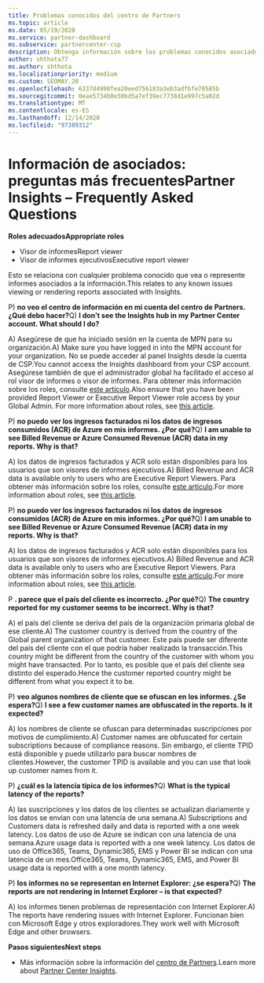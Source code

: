 ```yaml
---
title: Problemas conocidos del centro de Partners
ms.topic: article
ms.date: 05/19/2020
ms.service: partner-dashboard
ms.subservice: partnercenter-csp
description: Obtenga información sobre los problemas conocidos asociados a los informes de Partner Center Insights (PCI). La información puede incluir problemas de representación conocidos o limitaciones de informes.
author: shthota77
ms.author: shthota
ms.localizationpriority: medium
ms.custom: SEOMAY.20
ms.openlocfilehash: 6337d4998fea20eed756183a3eb3adfbfe70585b
ms.sourcegitcommit: 0eae5734b0e50bd5a7ef39ec7738d1e997c5a02d
ms.translationtype: MT
ms.contentlocale: es-ES
ms.lasthandoff: 12/14/2020
ms.locfileid: "97389312"
---
```

# <a name="partner-insights--frequently-asked-questions"></a><span data-ttu-id="210e4-104">Información de asociados: preguntas más frecuentes</span><span class="sxs-lookup"><span data-stu-id="210e4-104">Partner Insights – Frequently Asked Questions</span></span>

<span data-ttu-id="210e4-105">**Roles adecuados**</span><span class="sxs-lookup"><span data-stu-id="210e4-105">**Appropriate roles**</span></span>
- <span data-ttu-id="210e4-106">Visor de informes</span><span class="sxs-lookup"><span data-stu-id="210e4-106">Report viewer</span></span>
- <span data-ttu-id="210e4-107">Visor de informes ejecutivos</span><span class="sxs-lookup"><span data-stu-id="210e4-107">Executive report viewer</span></span>

<span data-ttu-id="210e4-108">Esto se relaciona con cualquier problema conocido que vea o represente informes asociados a la información.</span><span class="sxs-lookup"><span data-stu-id="210e4-108">This relates to any known issues viewing or rendering reports associated with Insights.</span></span>

<span data-ttu-id="210e4-109">P) **no veo el centro de información en mi cuenta del centro de Partners. ¿Qué debo hacer?**</span><span class="sxs-lookup"><span data-stu-id="210e4-109">Q) **I don’t see the Insights hub in my Partner Center account. What should I do?**</span></span>

<span data-ttu-id="210e4-110">A) Asegúrese de que ha iniciado sesión en la cuenta de MPN para su organización.</span><span class="sxs-lookup"><span data-stu-id="210e4-110">A) Make sure you have logged in into the MPN account for your organization.</span></span> <span data-ttu-id="210e4-111">No se puede acceder al panel Insights desde la cuenta de CSP.</span><span class="sxs-lookup"><span data-stu-id="210e4-111">You cannot access the Insights dashboard from your CSP account.</span></span> <span data-ttu-id="210e4-112">Asegúrese también de que el administrador global ha facilitado el acceso al rol visor de informes o visor de informes.  Para obtener más información sobre los roles, consulte [este artículo](https://docs.microsoft.com/partner-center/pci-roles).</span><span class="sxs-lookup"><span data-stu-id="210e4-112">Also ensure that you have been provided Report Viewer or Executive Report Viewer role access by your Global Admin.  For more information about roles, see [this article](https://docs.microsoft.com/partner-center/pci-roles).</span></span>

<span data-ttu-id="210e4-113">P) **no puedo ver los ingresos facturados ni los datos de ingresos consumidos (ACR) de Azure en mis informes. ¿Por qué?**</span><span class="sxs-lookup"><span data-stu-id="210e4-113">Q) **I am unable to see Billed Revenue or Azure Consumed Revenue (ACR) data in my reports. Why is that?**</span></span>

<span data-ttu-id="210e4-114">A) los datos de ingresos facturados y ACR solo están disponibles para los usuarios que son visores de informes ejecutivos.</span><span class="sxs-lookup"><span data-stu-id="210e4-114">A) Billed Revenue and ACR data is available only to users who are Executive Report Viewers.</span></span>  <span data-ttu-id="210e4-115">Para obtener más información sobre los roles, consulte [este artículo](https://docs.microsoft.com/partner-center/pci-roles).</span><span class="sxs-lookup"><span data-stu-id="210e4-115">For more information about roles, see [this article](https://docs.microsoft.com/partner-center/pci-roles).</span></span>

<span data-ttu-id="210e4-116">P) **no puedo ver los ingresos facturados ni los datos de ingresos consumidos (ACR) de Azure en mis informes. ¿Por qué?**</span><span class="sxs-lookup"><span data-stu-id="210e4-116">Q) **I am unable to see Billed Revenue or Azure Consumed Revenue (ACR) data in my reports. Why is that?**</span></span>

<span data-ttu-id="210e4-117">A) los datos de ingresos facturados y ACR solo están disponibles para los usuarios que son visores de informes ejecutivos.</span><span class="sxs-lookup"><span data-stu-id="210e4-117">A) Billed Revenue and ACR data is available only to users who are Executive Report Viewers.</span></span> <span data-ttu-id="210e4-118">Para obtener más información sobre los roles, consulte [este artículo](https://docs.microsoft.com/partner-center/pci-roles).</span><span class="sxs-lookup"><span data-stu-id="210e4-118">For more information about roles, see [this article](https://docs.microsoft.com/partner-center/pci-roles).</span></span>

<span data-ttu-id="210e4-119">P **. parece que el país del cliente es incorrecto. ¿Por qué?**</span><span class="sxs-lookup"><span data-stu-id="210e4-119">Q) **The country reported for my customer seems to be incorrect. Why is that?**</span></span>

<span data-ttu-id="210e4-120">A) el país del cliente se deriva del país de la organización primaria global de ese cliente.</span><span class="sxs-lookup"><span data-stu-id="210e4-120">A) The customer country is derived from the country of the Global parent organization of that customer.</span></span> <span data-ttu-id="210e4-121">Este país puede ser diferente del país del cliente con el que podría haber realizado la transacción.</span><span class="sxs-lookup"><span data-stu-id="210e4-121">This country might be different from the country of the customer with whom you might have transacted.</span></span> <span data-ttu-id="210e4-122">Por lo tanto, es posible que el país del cliente sea distinto del esperado.</span><span class="sxs-lookup"><span data-stu-id="210e4-122">Hence the customer reported country might be different from what you expect it to be.</span></span>

<span data-ttu-id="210e4-123">P) **veo algunos nombres de cliente que se ofuscan en los informes. ¿Se espera?**</span><span class="sxs-lookup"><span data-stu-id="210e4-123">Q) **I see a few customer names are obfuscated in the reports. Is it expected?**</span></span>

<span data-ttu-id="210e4-124">A) los nombres de cliente se ofuscan para determinadas suscripciones por motivos de cumplimiento.</span><span class="sxs-lookup"><span data-stu-id="210e4-124">A) Customer names are obfuscated for certain subscriptions because of compliance reasons.</span></span> <span data-ttu-id="210e4-125">Sin embargo, el cliente TPID está disponible y puede utilizarlo para buscar nombres de clientes.</span><span class="sxs-lookup"><span data-stu-id="210e4-125">However, the customer TPID is available and you can use that look up customer names from it.</span></span>

<span data-ttu-id="210e4-126">P) **¿cuál es la latencia típica de los informes?**</span><span class="sxs-lookup"><span data-stu-id="210e4-126">Q) **What is the typical latency of the reports?**</span></span>

<span data-ttu-id="210e4-127">A) las suscripciones y los datos de los clientes se actualizan diariamente y los datos se envían con una latencia de una semana.</span><span class="sxs-lookup"><span data-stu-id="210e4-127">A) Subscriptions and Customers data is refreshed daily and data is reported with a one week latency.</span></span> <span data-ttu-id="210e4-128">Los datos de uso de Azure se indican con una latencia de una semana.</span><span class="sxs-lookup"><span data-stu-id="210e4-128">Azure usage data is reported with a one week latency.</span></span> <span data-ttu-id="210e4-129">Los datos de uso de Office365, Teams, Dynamic365, EMS y Power BI se indican con una latencia de un mes.</span><span class="sxs-lookup"><span data-stu-id="210e4-129">Office365, Teams, Dynamic365, EMS, and Power BI usage data is reported with a one month latency.</span></span>

<span data-ttu-id="210e4-130">P) **los informes no se representan en Internet Explorer: ¿se espera?**</span><span class="sxs-lookup"><span data-stu-id="210e4-130">Q) **The reports are not rendering in Internet Explorer – is that expected?**</span></span>

<span data-ttu-id="210e4-131">A) los informes tienen problemas de representación con Internet Explorer.</span><span class="sxs-lookup"><span data-stu-id="210e4-131">A)  The reports have rendering issues with Internet Explorer.</span></span> <span data-ttu-id="210e4-132">Funcionan bien con Microsoft Edge y otros exploradores.</span><span class="sxs-lookup"><span data-stu-id="210e4-132">They work well with Microsoft Edge and other browsers.</span></span>

<span data-ttu-id="210e4-133">**Pasos siguientes**</span><span class="sxs-lookup"><span data-stu-id="210e4-133">**Next steps**</span></span>

- <span data-ttu-id="210e4-134">Más información sobre la información del [centro de Partners](partner-center-insights.md).</span><span class="sxs-lookup"><span data-stu-id="210e4-134">Learn more about [Partner Center Insights](partner-center-insights.md).</span></span>
